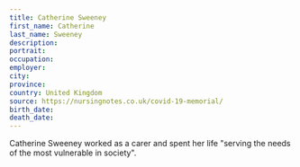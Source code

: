 ```yaml
---
title: Catherine Sweeney
first_name: Catherine
last_name: Sweeney
description: 
portrait: 
occupation: 
employer: 
city: 
province: 
country: United Kingdom
source: https://nursingnotes.co.uk/covid-19-memorial/
birth_date: 
death_date: 
---
```


Catherine Sweeney worked as a carer and spent her life "serving the needs of the most vulnerable in society". 